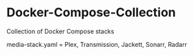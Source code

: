 # Docker-Compose-Collection
Collection of Docker Compose stacks

media-stack.yaml = Plex, Transmission, Jackett, Sonarr, Radarr
